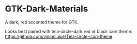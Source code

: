 # GTK-Dark-Materials
A dark, red accented theme for GTK.

Looks best paired with tela-circle-dark red or black icon theme:
https://github.com/vinceliuice/Tela-circle-icon-theme
